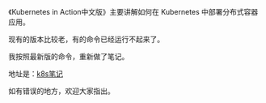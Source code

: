 《Kubernetes in Action中文版》主要讲解如何在 Kubernetes 中部署分布式容器应用。

现有的版本比较老，有的命令已经运行不起来了。

我按照最新版的命令，重新做了笔记。

地址是：[k8s笔记](http://blog.qiaocci.com/categories/k8s/)

如有错误的地方，欢迎大家指出。